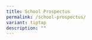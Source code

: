 ```yaml
---
title: School Prospectus
permalink: /school-prospectus/
variant: tiptap
description: ""
---
```

<p></p>